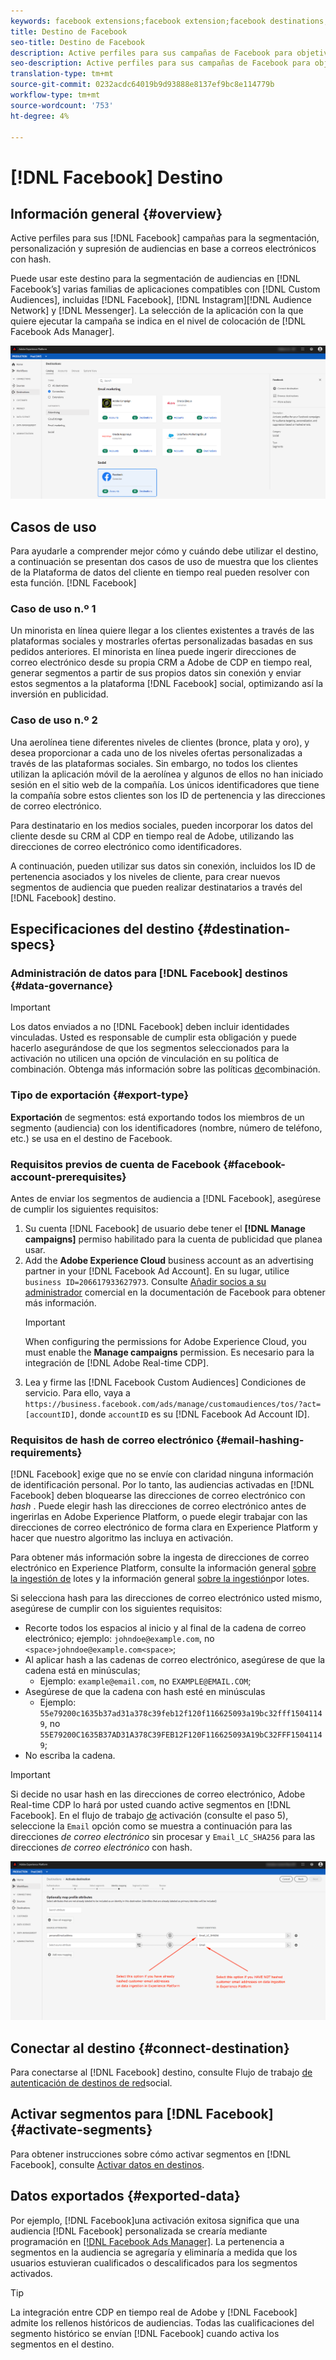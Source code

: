 ```yaml
---
keywords: facebook extensions;facebook extension;facebook destinations;facebook;instagram;messenger;facebook messenger
title: Destino de Facebook
seo-title: Destino de Facebook
description: Active perfiles para sus campañas de Facebook para objetivos de audiencia, personalización y supresión basados en correos electrónicos con hash.
seo-description: Active perfiles para sus campañas de Facebook para objetivos de audiencia, personalización y supresión basados en correos electrónicos con hash.
translation-type: tm+mt
source-git-commit: 0232acdc64019b9d93888e8137ef9bc8e114779b
workflow-type: tm+mt
source-wordcount: '753'
ht-degree: 4%

---
```



# [!DNL Facebook] Destino

## Información general {#overview}

Active perfiles para sus [!DNL Facebook] campañas para la segmentación, personalización y supresión de audiencias en base a correos electrónicos con hash.

Puede usar este destino para la segmentación de audiencias en [!DNL Facebook’s] varias familias de aplicaciones compatibles con [!DNL Custom Audiences], incluidas [!DNL Facebook], [!DNL Instagram][!DNL Audience Network] y [!DNL Messenger]. La selección de la aplicación con la que quiere ejecutar la campaña se indica en el nivel de colocación de [!DNL Facebook Ads Manager].

![Destino de Facebook en la interfaz de usuario de CDP en tiempo real](/help/rtcdp/destinations/assets/facebook-destination.png)


## Casos de uso

Para ayudarle a comprender mejor cómo y cuándo debe utilizar el destino, a continuación se presentan dos casos de uso de muestra que los clientes de la Plataforma de datos del cliente en tiempo real pueden resolver con esta función. [!DNL Facebook]


### Caso de uso n.º 1


Un minorista en línea quiere llegar a los clientes existentes a través de las plataformas sociales y mostrarles ofertas personalizadas basadas en sus pedidos anteriores. El minorista en línea puede ingerir direcciones de correo electrónico desde su propia CRM a Adobe de CDP en tiempo real, generar segmentos a partir de sus propios datos sin conexión y enviar estos segmentos a la plataforma [!DNL Facebook] social, optimizando así la inversión en publicidad.


### Caso de uso n.º 2


Una aerolínea tiene diferentes niveles de clientes (bronce, plata y oro), y desea proporcionar a cada uno de los niveles ofertas personalizadas a través de las plataformas sociales. Sin embargo, no todos los clientes utilizan la aplicación móvil de la aerolínea y algunos de ellos no han iniciado sesión en el sitio web de la compañía. Los únicos identificadores que tiene la compañía sobre estos clientes son los ID de pertenencia y las direcciones de correo electrónico.

Para destinatario en los medios sociales, pueden incorporar los datos del cliente desde su CRM al CDP en tiempo real de Adobe, utilizando las direcciones de correo electrónico como identificadores.

A continuación, pueden utilizar sus datos sin conexión, incluidos los ID de pertenencia asociados y los niveles de cliente, para crear nuevos segmentos de audiencia que pueden realizar destinatarios a través del [!DNL Facebook] destino.

## Especificaciones del destino {#destination-specs}

### Administración de datos para [!DNL Facebook] destinos {#data-governance}

>[!IMPORTANT]
>
>Los datos enviados a no [!DNL Facebook] deben incluir identidades vinculadas. Usted es responsable de cumplir esta obligación y puede hacerlo asegurándose de que los segmentos seleccionados para la activación no utilicen una opción de vinculación en su política de combinación. Obtenga más información sobre las políticas [de](/help/profile/ui/merge-policies.md)combinación.

### Tipo de exportación {#export-type}

**Exportación** de segmentos: está exportando todos los miembros de un segmento (audiencia) con los identificadores (nombre, número de teléfono, etc.) se usa en el destino de Facebook.

### Requisitos previos de cuenta de Facebook {#facebook-account-prerequisites}

Antes de enviar los segmentos de audiencia a [!DNL Facebook], asegúrese de cumplir los siguientes requisitos:

1. Su cuenta [!DNL Facebook] de usuario debe tener el **[!DNL Manage campaigns]** permiso habilitado para la cuenta de publicidad que planea usar.
2. Add the **Adobe Experience Cloud** business account as an advertising partner in your [!DNL Facebook Ad Account]. En su lugar, utilice `business ID=206617933627973`. Consulte [Añadir socios a su administrador](https://www.facebook.com/business/help/1717412048538897) comercial en la documentación de Facebook para obtener más información.
   >[!IMPORTANT]
   >
   > When configuring the permissions for Adobe Experience Cloud, you must enable the **Manage campaigns** permission. Es necesario para la integración de [!DNL Adobe Real-time CDP].
3. Lea y firme las [!DNL Facebook Custom Audiences] Condiciones de servicio. Para ello, vaya a `https://business.facebook.com/ads/manage/customaudiences/tos/?act=[accountID]`, donde `accountID` es su [!DNL Facebook Ad Account ID].

### Requisitos de hash de correo electrónico {#email-hashing-requirements}

[!DNL Facebook] exige que no se envíe con claridad ninguna información de identificación personal. Por lo tanto, las audiencias activadas en [!DNL Facebook] deben bloquearse las direcciones de correo electrónico con *hash* . Puede elegir hash las direcciones de correo electrónico antes de ingerirlas en Adobe Experience Platform, o puede elegir trabajar con las direcciones de correo electrónico de forma clara en Experience Platform y hacer que nuestro algoritmo las incluya en activación.

Para obtener más información sobre la ingesta de direcciones de correo electrónico en Experience Platform, consulte la información general [sobre la ingestión de](/help/ingestion/batch-ingestion/overview.md) lotes y la información general [sobre la ingestión](/help/ingestion/streaming-ingestion/overview.md)por lotes.

Si selecciona hash para las direcciones de correo electrónico usted mismo, asegúrese de cumplir con los siguientes requisitos:

* Recorte todos los espacios al inicio y al final de la cadena de correo electrónico; ejemplo: `johndoe@example.com`, no `<space>johndoe@example.com<space>`;
* Al aplicar hash a las cadenas de correo electrónico, asegúrese de que la cadena está en minúsculas;
   * Ejemplo: `example@email.com`, no `EXAMPLE@EMAIL.COM`;
* Asegúrese de que la cadena con hash esté en minúsculas
   * Ejemplo: `55e79200c1635b37ad31a378c39feb12f120f116625093a19bc32fff15041149`, no `55E79200C1635B37AD31A378C39FEB12F120F116625093A19bC32FFF15041149`;
* No escriba la cadena.


>[!IMPORTANT]
>
>Si decide no usar hash en las direcciones de correo electrónico, Adobe Real-time CDP lo hará por usted cuando active segmentos en [!DNL Facebook]. En el flujo de trabajo [de](/help/rtcdp/destinations/activate-destinations.md#activate-data) activación (consulte el paso 5), seleccione la `Email` opción como se muestra a continuación para las direcciones *de correo electrónico* sin procesar y `Email_LC_SHA256` para las direcciones *de correo electrónico* con hash.


![Hashing en activación](/help/rtcdp/destinations/assets/identity-mapping.png)

## Conectar al destino {#connect-destination}

Para conectarse al [!DNL Facebook] destino, consulte Flujo de trabajo [de autenticación de destinos de red](/help/rtcdp/destinations/social-network-destinations-workflow.md)social.


## Activar segmentos para [!DNL Facebook] {#activate-segments}

Para obtener instrucciones sobre cómo activar segmentos en [!DNL Facebook], consulte [Activar datos en destinos](/help/rtcdp/destinations/activate-destinations.md).

## Datos exportados {#exported-data}

Por ejemplo, [!DNL Facebook]una activación exitosa significa que una audiencia [!DNL Facebook] personalizada se crearía mediante programación en [[!DNL Facebook Ads Manager]](https://www.facebook.com/adsmanager/manage/). La pertenencia a segmentos en la audiencia se agregaría y eliminaría a medida que los usuarios estuvieran cualificados o descalificados para los segmentos activados.

>[!TIP]
>
>La integración entre CDP en tiempo real de Adobe y [!DNL Facebook] admite los rellenos históricos de audiencias. Todas las cualificaciones del segmento histórico se envían [!DNL Facebook] cuando activa los segmentos en el destino.